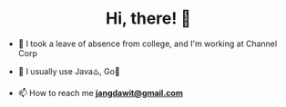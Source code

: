 <h1 align="center">Hi, there! 👋</h1>

- 🏫 I took a leave of absence from college, and I'm working at Channel Corp

- 🌱 I usually use Java♨️, Go🐞

- 📫 How to reach me **jangdawit@gmail.com**
